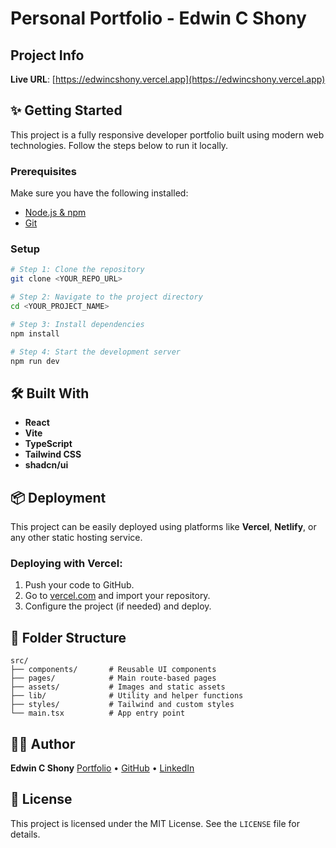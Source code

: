 # Personal Portfolio - Edwin C Shony

## Project Info

**Live URL**: [https://edwincshony.vercel.app](https://edwincshony.vercel.app)

## ✨ Getting Started

This project is a fully responsive developer portfolio built using modern web technologies. Follow the steps below to run it locally.

### Prerequisites

Make sure you have the following installed:

* [Node.js & npm](https://nodejs.org/)
* [Git](https://git-scm.com/)

### Setup

```bash
# Step 1: Clone the repository
git clone <YOUR_REPO_URL>

# Step 2: Navigate to the project directory
cd <YOUR_PROJECT_NAME>

# Step 3: Install dependencies
npm install

# Step 4: Start the development server
npm run dev
```

## 🛠️ Built With

* **React**
* **Vite**
* **TypeScript**
* **Tailwind CSS**
* **shadcn/ui**

## 📦 Deployment

This project can be easily deployed using platforms like **Vercel**, **Netlify**, or any other static hosting service.

### Deploying with Vercel:

1. Push your code to GitHub.
2. Go to [vercel.com](https://vercel.com) and import your repository.
3. Configure the project (if needed) and deploy.

## 📁 Folder Structure

```
src/
├── components/       # Reusable UI components
├── pages/            # Main route-based pages
├── assets/           # Images and static assets
├── lib/              # Utility and helper functions
├── styles/           # Tailwind and custom styles
└── main.tsx          # App entry point
```

## 🧑‍💻 Author

**Edwin C Shony**
[Portfolio](https://edwincshony.vercel.app) • [GitHub](https://github.com/edwincshony) • [LinkedIn](https://linkedin.com/in/edwincshony)

## 📄 License

This project is licensed under the MIT License. See the `LICENSE` file for details.
